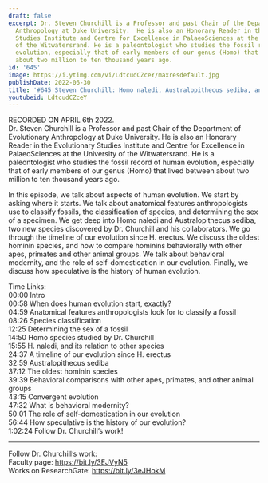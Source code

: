 ```yaml
---
draft: false
excerpt: Dr. Steven Churchill is a Professor and past Chair of the Department of Evolutionary
  Anthropology at Duke University.  He is also an Honorary Reader in the Evolutionary
  Studies Institute and Centre for Excellence in PalaeoSciences at the University
  of the Witwatersrand. He is a paleontologist who studies the fossil record of human
  evolution, especially that of early members of our genus (Homo) that lived between
  about two million to ten thousand years ago.
id: '645'
image: https://i.ytimg.com/vi/LdtcudCZceY/maxresdefault.jpg
publishDate: 2022-06-30
title: '#645 Steven Churchill: Homo naledi, Australopithecus sediba, and Human Evolution'
youtubeid: LdtcudCZceY
---
```

<div class="timelinks">

RECORDED ON APRIL 6th 2022.  
Dr. Steven Churchill is a Professor and past Chair of the Department of Evolutionary Anthropology at Duke University.  He is also an Honorary Reader in the Evolutionary Studies Institute and Centre for Excellence in PalaeoSciences at the University of the Witwatersrand. He is a paleontologist who studies the fossil record of human evolution, especially that of early members of our genus (Homo) that lived between about two million to ten thousand years ago.

In this episode, we talk about aspects of human evolution. We start by asking where it starts. We talk about anatomical features anthropologists use to classify fossils, the classification of species, and determining the sex of a specimen. We get deep into Homo naledi and Australopithecus sediba, two new species discovered by Dr. Churchill and his collaborators. We go through the timeline of our evolution since H. erectus. We discuss the oldest hominin species, and how to compare hominins behaviorally with other apes, primates and other animal groups. We talk about behavioral modernity, and the role of self-domestication in our evolution. Finally, we discuss how speculative is the history of human evolution.

Time Links:  
<time>00:00</time> Intro  
<time>00:58</time> When does human evolution start, exactly?  
<time>04:59</time> Anatomical features anthropologists look for to classify a fossil  
<time>08:26</time> Species classification  
<time>12:25</time> Determining the sex of a fossil  
<time>14:50</time> Homo species studied by Dr. Churchill  
<time>15:55</time> H. naledi, and its relation to other species  
<time>24:37</time> A timeline of our evolution since H. erectus  
<time>32:59</time> Australopithecus sediba  
<time>37:12</time> The oldest hominin species  
<time>39:39</time> Behavioral comparisons with other apes, primates, and other animal groups  
<time>43:15</time> Convergent evolution  
<time>47:32</time> What is behavioral modernity?  
<time>50:01</time> The role of self-domestication in our evolution  
<time>56:44</time> How speculative is the history of our evolution?  
<time>1:02:24</time> Follow Dr. Churchill’s work!

---

Follow Dr. Churchill’s work:  
Faculty page: https://bit.ly/3EJVyN5  
Works on ResearchGate: https://bit.ly/3eJHokM
</div>

